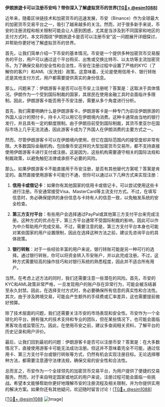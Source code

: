 **伊朗旅遊卡可以注册币安吗？带你深入了解虚拟货币的世界[[TG💪+ @esim1088](https://t.me/s/esim1088)]**

近年来，随着区块链技术和加密货币的迅速发展，币安（Binance）作为全球最大的加密货币交易平台之一，吸引了越来越多的关注。然而，对于很多新手来说，币安的注册流程和相关限制可能会让人感到困惑，尤其是当涉及到不同国家和地区的支付方式时。本文将围绕“伊朗旅遊卡是否可以注册币安”这一问题展开详细探讨，并帮助你更好地了解虚拟货币的世界。

首先，让我们简单介绍一下币安的基本情况。币安是一个提供多种加密货币交易服务的平台，用户可以通过这个平台购买、出售或交换比特币、以太坊等主流加密货币。为了确保交易的安全性和合法性，币安在注册过程中设置了严格的KYC（了解你的客户）和AML（反洗钱）政策。这意味着，无论是使用信用卡、银行转账还是其他支付方式，用户都需要提供真实的身份信息。

那么，问题来了：伊朗游客卡是否可以在币安上注册呢？答案是：这取决于具体情况。伊朗作为一个受到国际制裁的国家，其居民在使用金融工具时会面临许多限制。因此，伊朗游客卡能否用于币安注册，需要从多个角度进行分析。

首先，我们需要明确什么是伊朗游客卡。伊朗游客卡是一种专门为前往伊朗旅游的外国人设计的预付卡，持卡人可以用它在伊朗境内消费。这种卡通常由当地的银行发行，并且具有一定的额度限制。由于伊朗目前受到国际制裁，其货币里亚尔在国际市场上几乎无法流通，因此游客卡成为了外国人在伊朗消费的主要方式之一。

然而，尽管伊朗游客卡可以在伊朗境内使用，但它在国际范围内的接受度却非常有限。大多数国际金融机构，包括像币安这样的大型加密货币交易所，都不支持直接使用伊朗游客卡进行支付或注册。这是因为，这些机构需要遵守相关的国际法规和制裁政策，以避免触犯法律或承担不必要的风险。

那么，如果伊朗游客卡不能直接用于币安注册，是否有其他替代方案呢？答案是肯定的。虽然直接使用游客卡可能行不通，但你可以通过以下几种方式来实现注册：

1. **信用卡或借记卡**：如果你有其他国家的信用卡或借记卡，可以尝试使用这些卡进行注册。币安通常接受Visa、MasterCard等主流支付方式。不过，在填写信息时，务必确保提供的身份信息与卡持有人的信息一致，以免触发系统的安全检查。

2. **第三方支付平台**：有些用户会选择通过PayPal或其他第三方支付平台来完成注册。这种方式的优点在于，第三方平台通常不受国际制裁的影响，因此可以作为中介帮助用户完成交易。不过，需要注意的是，第三方支付平台本身也可能对某些国家的用户设置限制，因此在选择这种方法之前，建议先咨询平台的具体政策。

3. **银行转账**：对于一些经验丰富的用户来说，银行转账可能是另一种可行的选择。通过银行转账，你可以将资金转入币安账户，并以此完成注册。不过，这种方式需要较高的操作技巧和对银行系统的熟悉程度，因此并不适合所有用户。

当然，在考虑上述方法的同时，我们还需要注意一些潜在的风险。首先，币安的KYC和AML政策非常严格，一旦发现用户的账户存在异常行为，可能会被冻结甚至永久封禁。因此，在选择支付方式时，务必要确保所有信息的真实性和合法性。其次，由于涉及跨境交易，可能会产生额外的手续费或汇率差异，这也需要提前做好预算。

除了技术层面的问题，我们还需要关注币安的市场表现和安全性。币安作为一个全球化的平台，拥有强大的技术支持和专业的团队，但在某些情况下，也可能会面临黑客攻击或监管压力。因此，在使用币安之前，建议多查阅相关资料，了解平台的历史记录和用户评价。

最后，让我们回到最初的问题：伊朗游客卡是否可以注册币安？答案是：在大多数情况下，直接使用游客卡可能无法成功注册。但这并不意味着完全不可能，通过信用卡、第三方支付平台或银行转账等方式，仍然有机会实现注册目标。无论选择哪种方法，都需要注意遵守法律法规，确保交易的安全性和合法性。

总而言之，币安作为一个全球领先的加密货币交易平台，为用户提供了便捷的交易服务。然而，对于来自特定国家或地区的用户来说，注册过程可能会面临一些挑战。希望本文能够帮助你更好地理解币安的注册流程及相关限制，并为你提供实用的解决方案。如果你还有其他疑问，欢迎随时留言讨论！[[TG💪+ @esim1088](https://t.me/s/esim1088)]

[[TG💪+ @esim1088](https://t.me/s/esim1088) ![Image](https://i.postimg.cc/4NQfJmqS/Snipaste-2025-05-13-00-14-12.png)]